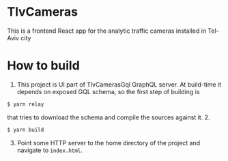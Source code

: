 # TlvCameras

This is a frontend React app for the analytic traffic cameras installed in Tel-Aviv city

# How to build
1. This project is UI part of TlvCamerasGql GraphQL server. At build-time it depends on exposed GQL schema, so the first step of building is 
```sh 
$ yarn relay
```
that tries to download the schema and compile the sources against it.
2. 
```sh 
$ yarn build
```
3. Point some HTTP server to the home directory of the project and navigate to <code>index.html</code>.
